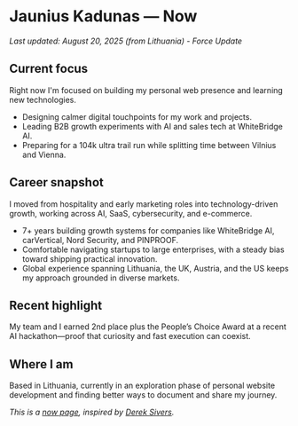 # Jaunius Kadunas — Now

*Last updated: August 20, 2025 (from Lithuania) - Force Update*

<section class="section" id="current-focus">
<div class="section-header">
<h2>Current focus</h2>
</div>
<div class="section-body">
<p>Right now I'm focused on building my personal web presence and learning new technologies.</p>
<ul class="stacked-list">
<li>Designing calmer digital touchpoints for my work and projects.</li>
<li>Leading B2B growth experiments with AI and sales tech at WhiteBridge AI.</li>
<li>Preparing for a 104k ultra trail run while splitting time between Vilnius and Vienna.</li>
</ul>
</div>
</section>

<section class="section" id="career-snapshot">
<div class="section-header">
<h2>Career snapshot</h2>
</div>
<div class="section-body">
<p>I moved from hospitality and early marketing roles into technology-driven growth, working across AI, SaaS, cybersecurity, and e-commerce.</p>
<ul class="stacked-list">
<li>7+ years building growth systems for companies like WhiteBridge AI, carVertical, Nord Security, and PINPROOF.</li>
<li>Comfortable navigating startups to large enterprises, with a steady bias toward shipping practical innovation.</li>
<li>Global experience spanning Lithuania, the UK, Austria, and the US keeps my approach grounded in diverse markets.</li>
</ul>
</div>
</section>

<section class="section" id="recent-highlight">
<div class="section-header">
<h2>Recent highlight</h2>
</div>
<div class="section-body">
<p>My team and I earned 2nd place plus the People’s Choice Award at a recent AI hackathon—proof that curiosity and fast execution can coexist.</p>
</div>
</section>

<section class="section" id="context">
<div class="section-header">
<h2>Where I am</h2>
</div>
<div class="section-body">
<p>Based in Lithuania, currently in an exploration phase of personal website development and finding better ways to document and share my journey.</p>
</div>
</section>

<section class="section note">
<div class="section-body">
<p><em>This is a <a href="https://nownownow.com/about">now page</a>, inspired by <a href="https://sive.rs/now">Derek Sivers</a>.</em></p>
</div>
</section>
